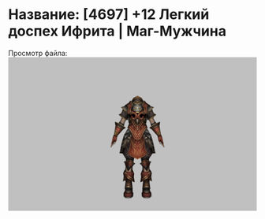 # Название: [4697] +12 Легкий доспех Ифрита | Маг-Мужчина

Просмотр файла:
![p040020.png](p040020.png)